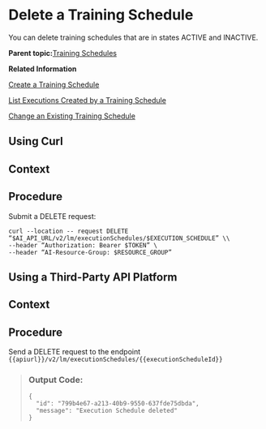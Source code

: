 <!-- loio9dc25e11c3b64fc59621082679f0e01f -->

# Delete a Training Schedule

You can delete training schedules that are in states ACTIVE and INACTIVE.

**Parent topic:**[Training Schedules](training-schedules-2b702f8.md "")

**Related Information**  


[Create a Training Schedule](create-a-training-schedule-bd409a9.md "")

[List Executions Created by a Training Schedule](list-executions-created-by-a-training-schedule-2c1ecfb.md "")

[Change an Existing Training Schedule](change-an-existing-training-schedule-18caf4b.md "")

<a name="task_i3h_n13_tcc"/>

<!-- task\_i3h\_n13\_tcc -->

## Using Curl



<a name="task_i3h_n13_tcc__context_egp_gpx_tcc"/>

## Context



<a name="task_i3h_n13_tcc__steps_fgp_gpx_tcc"/>

## Procedure

Submit a DELETE request:

```
curl --location -- request DELETE “$AI_API_URL/v2/lm/executionSchedules/$EXECUTION_SCHEDULE” \\
--header “Authorization: Bearer $TOKEN” \
--header “AI-Resource-Group: $RESOURCE_GROUP”
```

<a name="task_cxf_n13_tcc"/>

<!-- task\_cxf\_n13\_tcc -->

## Using a Third-Party API Platform



<a name="task_cxf_n13_tcc__context_yhr_wpx_tcc"/>

## Context



<a name="task_cxf_n13_tcc__steps_zhr_wpx_tcc"/>

## Procedure

Send a DELETE request to the endpoint `{{apiurl}}/v2/lm/executionSchedules/{{executionScheduleId}}`

 > ### Output Code:  
> ```
> {
> 	"id": "799b4e67-a213-40b9-9550-637fde75dbda",
> 	"message": "Execution Schedule deleted"
> }
> ```

 